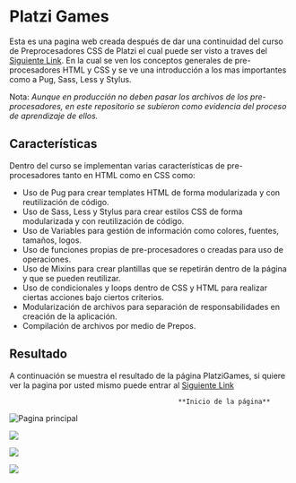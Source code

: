 # Platzi Games
Esta es una pagina web creada después de dar una continuidad del curso de Preprocesadores CSS de Platzi el cual puede ser visto a traves del [Siguiente Link](https://platzi.com/clases/preprocesadores/ "Siguiente Link"). En la cual se ven los conceptos generales de pre-procesadores HTML y CSS y se ve una introducción a los mas importantes como a Pug, Sass, Less y Stylus.

Nota: *Aunque en producción no deben pasar los archivos de los pre-procesadores, en este repositorio se subieron como evidencia del proceso de aprendizaje de ellos.*

## Características

Dentro del curso se implementan varias características de pre-procesadores tanto en HTML como en CSS como:

* Uso de Pug para crear templates HTML de forma modularizada y con reutilización de código.
* Uso de Sass, Less y Stylus para crear estilos CSS de forma modularizada y con reutilización de código.
* Uso de Variables para gestión de información como colores, fuentes, tamaños, logos.
* Uso de funciones propias de pre-procesadores o creadas para uso de operaciones.
* Uso de Mixins para crear plantillas que se repetirán dentro de la página y que se pueden reutilizar.
* Uso de condicionales y loops dentro de CSS y HTML para realizar ciertas acciones bajo ciertos criterios.
* Modularización de archivos para separación de responsabilidades en creación de la aplicación.
* Compilación de archivos por medio de Prepos.
## Resultado
A continuación se muestra el resultado de la página PlatziGames, si quiere ver la pagina por usted mismo puede entrar al [Siguiente Link](https://oneshot0.github.io/PlatziGames_prepros/html/pagina-principal.html "Siguiente Link")



                                              **Inicio de la página**

![Pagina principal](https://images.pexels.com/photos/16163484/pexels-photo-16163484.png?auto=compress&cs=tinysrgb&w=1260&h=750&dpr=1)

![](https://images.pexels.com/photos/16163483/pexels-photo-16163483.png?auto=compress&cs=tinysrgb&w=1260&h=750&dpr=1)

![](https://images.pexels.com/photos/16163482/pexels-photo-16163482.png?auto=compress&cs=tinysrgb&w=1260&h=750&dpr=1)

![](https://images.pexels.com/photos/16163481/pexels-photo-16163481.png?auto=compress&cs=tinysrgb&w=1260&h=750&dpr=1)
